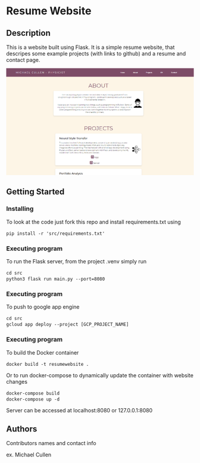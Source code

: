 # Resume Website

## Description

This is a website built using Flask. It is a simple resume website, that descripes some example projects (with links to github) and a resume and contact page.

![alt text](https://github.com/MichaelCullen2011/ResumeWebsite/blob/main/screenshot.png?raw=true)

## Getting Started

### Installing

To look at the code just fork this repo and install requirements.txt using
```
pip install -r 'src/requirements.txt'
```

### Executing program

To run the Flask server, from the project .venv simply run
```
cd src
python3 flask run main.py --port=8080
```

### Executing program

To push to google app engine
```
cd src
gcloud app deploy --project [GCP_PROJECT_NAME] 
```

### Executing program

To build the Docker container
```
docker build -t resumewebsite .
```

Or to run docker-compose to dynamically update the container with website changes
```
docker-compose build
docker-compose up -d
```

Server can be accessed at localhost:8080 or 127.0.0.1:8080

## Authors

Contributors names and contact info

ex. Michael Cullen
